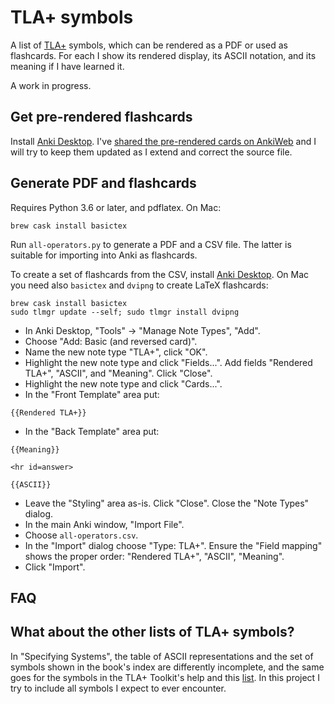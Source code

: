 TLA+ symbols
============

A list of [TLA+](https://lamport.azurewebsites.net/tla/tla.html) symbols, which
can be rendered as a PDF or used as flashcards.
For each I show its rendered display, its ASCII notation, and its meaning if I
have learned it.

A work in progress.

Get pre-rendered flashcards
---------------------------

Install [Anki Desktop](https://ankiweb.net/). I've [shared the pre-rendered
cards on AnkiWeb](https://ankiweb.net/shared/info/493978002) and I will try to
keep them updated as I extend and correct the source file.  

Generate PDF and flashcards
---------------------------

Requires Python 3.6 or later, and pdflatex. On Mac:

```
brew cask install basictex
```

Run `all-operators.py` to generate a PDF and a CSV file. The latter
is suitable for importing into Anki as flashcards.

To create a set of flashcards from the CSV, install
[Anki Desktop](https://ankiweb.net/). On Mac you need also `basictex` and
`dvipng` to create LaTeX flashcards: 

```
brew cask install basictex
sudo tlmgr update --self; sudo tlmgr install dvipng
```

* In Anki Desktop, "Tools" -> "Manage Note Types", "Add".
* Choose "Add: Basic (and reversed card)".
* Name the new note type "TLA+", click "OK".
* Highlight the new note type and click "Fields...". Add fields "Rendered TLA+", "ASCII", and "Meaning". Click "Close".
* Highlight the new note type and click "Cards...". 
* In the "Front Template" area put:
```
{{Rendered TLA+}}
```
* In the "Back Template" area put:
```
{{Meaning}}

<hr id=answer>

{{ASCII}}
``` 
* Leave the "Styling" area as-is. Click "Close". Close the "Note Types" dialog.
* In the main Anki window, "Import File".
* Choose `all-operators.csv`.
* In the "Import" dialog choose "Type: TLA+". Ensure the "Field mapping" shows the proper order: "Rendered TLA+", "ASCII", "Meaning".
* Click "Import".

FAQ
---

## What about the other lists of TLA+ symbols?

In "Specifying Systems", the table of ASCII representations and the set of
symbols shown in the book's index are differently incomplete, and the same goes
for the symbols in the TLA+ Toolkit's help and this
[list](https://github.com/tlaplus/tlaplus-standard/blob/main/unicode/tla-unicode.csv). In this
project I try to include all symbols I expect to ever encounter.
